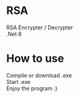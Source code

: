 # RSA
RSA Encrypter / Decrypter  
.Net 8

# How to use  
Compile or download .exe  
Start .exe  
Enjoy the program :)
